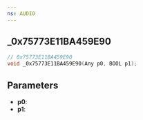 ```yaml
---
ns: AUDIO
---
```

## _0x75773E11BA459E90

```c
// 0x75773E11BA459E90
void _0x75773E11BA459E90(Any p0, BOOL p1);
```


## Parameters
* **p0**: 
* **p1**: 

